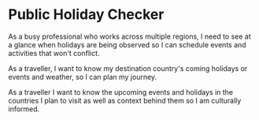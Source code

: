# Public Holiday Checker

As a busy professional who works across multiple regions, 
I need to see at a glance when holidays are being observed 
so I can schedule events and activities that won't conflict.

As a traveller, 
I want to know my destination country's coming holidays or events and weather, 
so I can plan my  journey.

As a traveller 
I want to know the upcoming events and holidays in the countries I plan to visit as well as context behind them 
so I am culturally informed.
